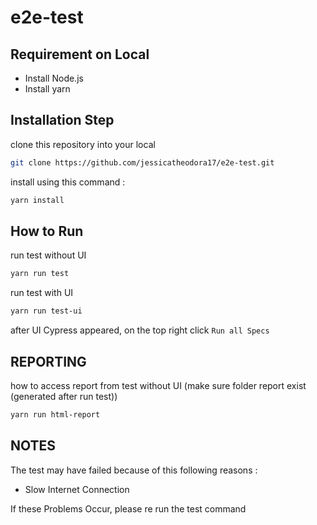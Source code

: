 # e2e-test

## Requirement on Local
 - Install Node.js
 - Install yarn

## Installation Step

clone this repository into your local

```bash
git clone https://github.com/jessicatheodora17/e2e-test.git
```
install using this command :
```bash
yarn install
```

## How to Run
run test without UI
```bash
yarn run test
```

run test with UI
```bash
yarn run test-ui
```
after UI Cypress appeared, on the top right click `Run all Specs`


## REPORTING
how to access report from test without UI (make sure folder report exist (generated after run test))
```bash
yarn run html-report
```

## NOTES
The test may have failed because of this following reasons : 
  - Slow Internet Connection

If these Problems Occur, please re run the test command